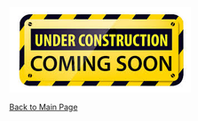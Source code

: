 



![Test Image 1](download.jfif) 





[Back to Main Page](https://ajferrara.github.io/Telling.Stories.with.Data/)
